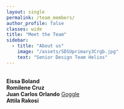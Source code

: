```yaml
---
layout: single
permalink: /team_members/
author_profile: false
classes: wide
title: "Meet the Team"
sidebar:
  - title: "About us"
    image: "/assets/SDSUprimary3Crgb.jpg"
    text: "Senior Design Team Helios"
---
```


<br />
<strong>Eissa Boland</strong>

<br />
<strong>Romilene Cruz</strong>

<br />
<strong>Juan Carlos Orlando</strong>
<a href="https://google.com">Goggle</a>
<br />
<strong>Attila Rakosi</strong>


